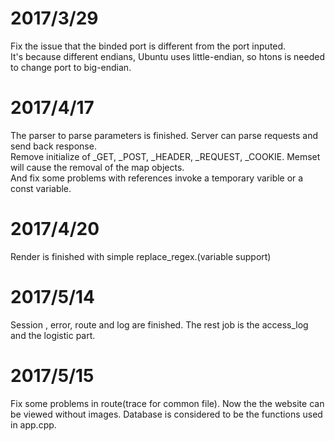 # 2017/3/29
Fix the issue that the binded port is different from the port inputed.  
It's because different endians, Ubuntu uses little-endian, so htons is needed to change port to big-endian.

# 2017/4/17
The parser to parse parameters is finished. 
Server can parse requests and send back response.  
Remove initialize of _GET, _POST, _HEADER, _REQUEST, _COOKIE. Memset will cause the removal of the map objects.  
And fix some problems with references invoke a temporary varible or a const variable.  

# 2017/4/20
Render is finished with simple replace_regex.(variable support)

# 2017/5/14
Session , error, route and log are finished. The rest job is the access_log and the logistic part.

# 2017/5/15
Fix some problems in route(trace for common file). Now the the website can be viewed without images. Database is considered to be the functions used in app.cpp.

